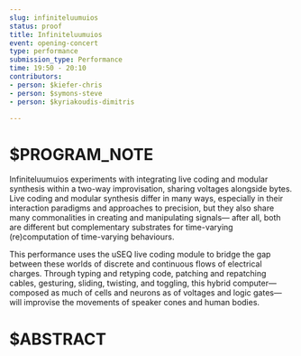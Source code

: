```yaml
---
slug: infiniteluumuios
status: proof
title: Infiniteluumuios
event: opening-concert
type: performance
submission_type: Performance
time: 19:50 - 20:10
contributors:
- person: $kiefer-chris
- person: $symons-steve
- person: $kyriakoudis-dimitris

---
```


# $PROGRAM_NOTE

Infiniteluumuios experiments with integrating live coding and modular synthesis within a
two-way improvisation, sharing voltages alongside bytes. Live coding and modular
synthesis differ in many ways, especially in their interaction paradigms and approaches to
precision, but they also share many commonalities in creating and manipulating signals—
after all, both are different but complementary substrates for time-varying
(re)computation of time-varying behaviours.

This performance uses the uSEQ live coding module to bridge the gap between these
worlds of discrete and continuous flows of electrical charges. Through typing and retyping
code, patching and repatching cables, gesturing, sliding, twisting, and toggling, this hybrid
computer—composed as much of cells and neurons as of voltages and logic gates—will
improvise the movements of speaker cones and human bodies.

# $ABSTRACT



